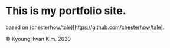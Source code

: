 # This is my portfolio site.
based on (chesterhow/tale)[https://github.com/chesterhow/tale].

© KyoungHwan Kim. 2020
